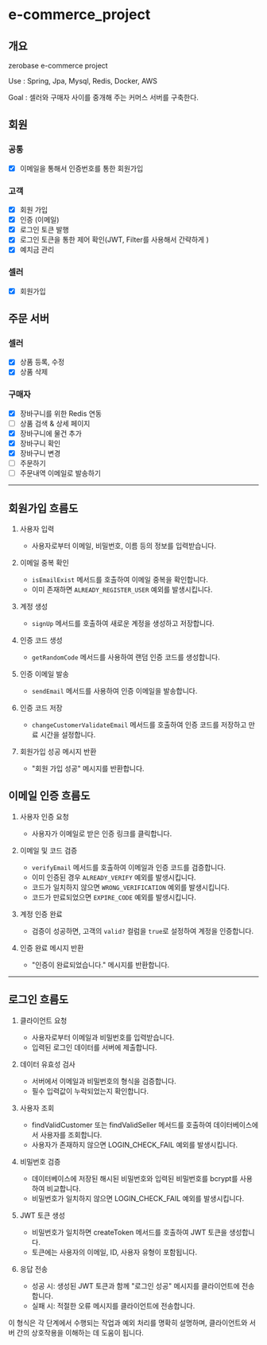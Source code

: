 # e-commerce_project

## 개요
zerobase e-commerce project

Use : Spring, Jpa, Mysql, Redis, Docker, AWS

Goal : 셀러와 구매자 사이를 중개해 주는 커머스 서버를 구축한다.


## 회원
### 공통
- [x] 이메일을 통해서 인증번호를 통한 회원가입

### 고객
- [x] 회원 가입
- [x] 인증 (이메일)
- [x] 로그인 토큰 발행
- [x] 로그인 토큰을 통한 제어 확인(JWT, Filter를 사용해서 간략하게 )
- [x] 예치금 관리

### 셀러
- [x] 회원가입


## 주문 서버
### 셀러
- [x] 상품 등록, 수정
- [x] 상품 삭제

### 구매자
- [x] 장바구니를 위한 Redis 연동
- [ ] 상품 검색 & 상세 페이지
- [x] 장바구니에 물건 추가
- [x] 장바구니 확인
- [x] 장바구니 변경
- [ ] 주문하기
- [ ] 주문내역 이메일로 발송하기

---

## 회원가입 흐름도

1. 사용자 입력
    - 사용자로부터 이메일, 비밀번호, 이름 등의 정보를 입력받습니다.

2. 이메일 중복 확인
    - `isEmailExist` 메서드를 호출하여 이메일 중복을 확인합니다.
    - 이미 존재하면 `ALREADY_REGISTER_USER` 예외를 발생시킵니다.

3. 계정 생성
    - `signUp` 메서드를 호출하여 새로운 계정을 생성하고 저장합니다.

4. 인증 코드 생성
    - `getRandomCode` 메서드를 사용하여 랜덤 인증 코드를 생성합니다.

5. 인증 이메일 발송
    - `sendEmail` 메서드를 사용하여 인증 이메일을 발송합니다.

6. 인증 코드 저장
    - `changeCustomerValidateEmail` 메서드를 호출하여 인증 코드를 저장하고 만료 시간을 설정합니다.

7. 회원가입 성공 메시지 반환
    - "회원 가입 성공" 메시지를 반환합니다.

## 이메일 인증 흐름도

1. 사용자 인증 요청
    - 사용자가 이메일로 받은 인증 링크를 클릭합니다.

2. 이메일 및 코드 검증
    - `verifyEmail` 메서드를 호출하여 이메일과 인증 코드를 검증합니다.
    - 이미 인증된 경우 `ALREADY_VERIFY` 예외를 발생시킵니다.
    - 코드가 일치하지 않으면 `WRONG_VERIFICATION` 예외를 발생시킵니다.
    - 코드가 만료되었으면 `EXPIRE_CODE` 예외를 발생시킵니다.

3. 계정 인증 완료
    - 검증이 성공하면, 고객의 `valid?` 컬럼을 `true`로 설정하여 계정을 인증합니다.

4. 인증 완료 메시지 반환
    - "인증이 완료되었습니다." 메시지를 반환합니다.

---

## 로그인 흐름도

1. 클라이언트 요청
    - 사용자로부터 이메일과 비밀번호를 입력받습니다.
    - 입력된 로그인 데이터를 서버에 제출합니다.

2. 데이터 유효성 검사
    - 서버에서 이메일과 비밀번호의 형식을 검증합니다.
    - 필수 입력값이 누락되었는지 확인합니다.

3. 사용자 조회
    - findValidCustomer 또는 findValidSeller 메서드를 호출하여 데이터베이스에서 사용자를 조회합니다.
    - 사용자가 존재하지 않으면 LOGIN_CHECK_FAIL 예외를 발생시킵니다.

4. 비밀번호 검증
    - 데이터베이스에 저장된 해시된 비밀번호와 입력된 비밀번호를 bcrypt를 사용하여 비교합니다.
    - 비밀번호가 일치하지 않으면 LOGIN_CHECK_FAIL 예외를 발생시킵니다.

5. JWT 토큰 생성
    - 비밀번호가 일치하면 createToken 메서드를 호출하여 JWT 토큰을 생성합니다.
    - 토큰에는 사용자의 이메일, ID, 사용자 유형이 포함됩니다.

6. 응답 전송
    - 성공 시: 생성된 JWT 토큰과 함께 "로그인 성공" 메시지를 클라이언트에 전송합니다.
    - 실패 시: 적절한 오류 메시지를 클라이언트에 전송합니다.

이 형식은 각 단계에서 수행되는 작업과 예외 처리를 명확히 설명하며, 클라이언트와 서버 간의 상호작용을 이해하는 데 도움이 됩니다.

